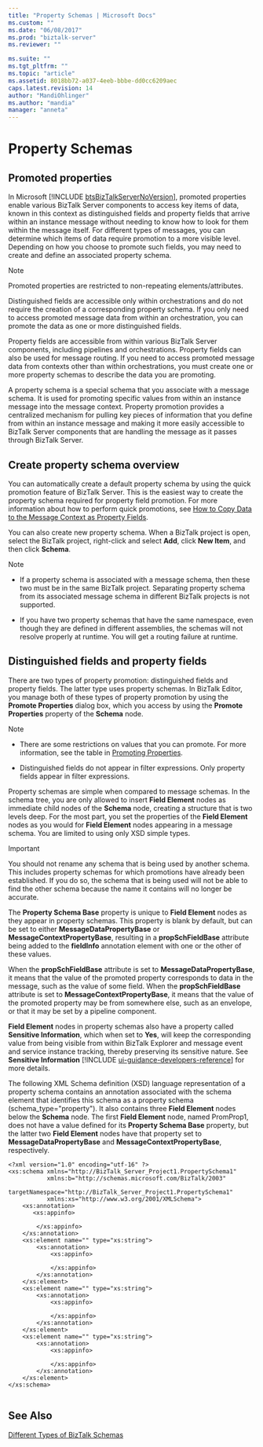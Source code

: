 ```yaml
---
title: "Property Schemas | Microsoft Docs"
ms.custom: ""
ms.date: "06/08/2017"
ms.prod: "biztalk-server"
ms.reviewer: ""

ms.suite: ""
ms.tgt_pltfrm: ""
ms.topic: "article"
ms.assetid: 8018bb72-a037-4eeb-bbbe-dd0cc6209aec
caps.latest.revision: 14
author: "MandiOhlinger"
ms.author: "mandia"
manager: "anneta"
---
```

# Property Schemas

## Promoted properties
In Microsoft [!INCLUDE [btsBizTalkServerNoVersion](../includes/btsbiztalkservernoversion-md.md)], promoted properties enable various BizTalk Server components to access key items of data, known in this context as distinguished fields and property fields that arrive within an instance message without needing to know how to look for them within the message itself. For different types of messages, you can determine which items of data require promotion to a more visible level. Depending on how you choose to promote such fields, you may need to create and define an associated property schema.  
  
> [!NOTE]
>  Promoted properties are restricted to non-repeating elements/attributes.  
  
 Distinguished fields are accessible only within orchestrations and do not require the creation of a corresponding property schema. If you only need to access promoted message data from within an orchestration, you can promote the data as one or more distinguished fields.  
  
 Property fields are accessible from within various BizTalk Server components, including pipelines and orchestrations. Property fields can also be used for message routing. If you need to access promoted message data from contexts other than within orchestrations, you must create one or more property schemas to describe the data you are promoting.  
  
 A property schema is a special schema that you associate with a message schema. It is used for promoting specific values from within an instance message into the message context. Property promotion provides a centralized mechanism for pulling key pieces of information that you define from within an instance message and making it more easily accessible to BizTalk Server components that are handling the message as it passes through BizTalk Server.  
  
## Create property schema overview
 You can automatically create a default property schema by using the quick promotion feature of BizTalk Server. This is the easiest way to create the property schema required for property field promotion. For more information about how to perform quick promotions, see [How to Copy Data to the Message Context as Property Fields](../core/how-to-copy-data-to-the-message-context-as-property-fields.md).  
  
 You can also create new property schema. When a BizTalk project is open, select the BizTalk project, right-click and select **Add**, click **New Item**, and then click **Schema**.  
  
> [!NOTE]
>  - If a property schema is associated with a message schema, then these two must be in the same BizTalk project. Separating property schema from its associated message schema in different BizTalk projects is not supported.  
>
>  - If you have two property schemas that have the same namespace, even though they are defined in different assemblies, the schemas will not resolve properly at runtime. You will get a routing failure at runtime.  

## Distinguished fields and property fields 
 There are two types of property promotion: distinguished fields and property fields. The latter type uses property schemas. In BizTalk Editor, you manage both of these types of property promotion by using the **Promote Properties** dialog box, which you access by using the **Promote Properties** property of the **Schema** node.  
  
> [!NOTE]
>  - There are some restrictions on values that you can promote. For more information, see the table in [Promoting Properties](../core/promoting-properties.md).  
>
>  - Distinguished fields do not appear in filter expressions. Only property fields appear in filter expressions.  
  
 Property schemas are simple when compared to message schemas. In the schema tree, you are only allowed to insert **Field Element** nodes as immediate child nodes of the **Schema** node, creating a structure that is two levels deep. For the most part, you set the properties of the **Field Element** nodes as you would for **Field Element** nodes appearing in a message schema. You are limited to using only XSD simple types.  
  
> [!IMPORTANT]
>  You should not rename any schema that is being used by another schema. This includes property schemas for which promotions have already been established. If you do so, the schema that is being used will not be able to find the other schema because the name it contains will no longer be accurate.  
  
 The **Property Schema Base** property is unique to **Field Element** nodes as they appear in property schemas. This property is blank by default, but can be set to either **MessageDataPropertyBase** or **MessageContextPropertyBase**, resulting in a **propSchFieldBase** attribute being added to the **fieldInfo** annotation element with one or the other of these values.  
  
 When the **propSchFieldBase** attribute is set to **MessageDataPropertyBase**, it means that the value of the promoted property corresponds to data in the message, such as the value of some field. When the **propSchFieldBase** attribute is set to **MessageContextPropertyBase**, it means that the value of the promoted property may be from somewhere else, such as an envelope, or that it may be set by a pipeline component.  
  
 <strong>Field Element</strong> nodes in property schemas also have a property called <strong>Sensitive Information</strong>, which when set to <strong>Yes</strong>, will keep the corresponding value from being visible from within BizTalk Explorer and message event and service instance tracking, thereby preserving its sensitive nature.  See <strong>Sensitive Information</strong> [!INCLUDE [ui-guidance-developers-reference](../includes/ui-guidance-developers-reference.md)] for more details.
  
 The following XML Schema definition (XSD) language representation of a property schema contains an annotation associated with the schema element that identifies this schema as a property schema (schema_type="property"). It also contains three **Field Element** nodes below the **Schema** node. The first **Field Element** node, named PromProp1, does not have a value defined for its **Property Schema Base** property, but the latter two **Field Element** nodes have that property set to **MessageDataPropertyBase** and **MessageContextPropertyBase**, respectively.  
  
```  
<?xml version="1.0" encoding="utf-16" ?>   
<xs:schema xmlns="http://BizTalk_Server_Project1.PropertySchema1"  
           xmlns:b="http://schemas.microsoft.com/BizTalk/2003"  
           targetNamespace="http://BizTalk_Server_Project1.PropertySchema1"  
           xmlns:xs="http://www.w3.org/2001/XMLSchema">  
    <xs:annotation>  
       <xs:appinfo>  
  
        </xs:appinfo>  
    </xs:annotation>  
    <xs:element name="" type="xs:string">  
        <xs:annotation>  
            <xs:appinfo>  
  
            </xs:appinfo>  
        </xs:annotation>  
    </xs:element>  
    <xs:element name="" type="xs:string">  
        <xs:annotation>  
            <xs:appinfo>  
  
            </xs:appinfo>  
        </xs:annotation>  
    </xs:element>  
    <xs:element name="" type="xs:string">  
        <xs:annotation>  
            <xs:appinfo>  
  
            </xs:appinfo>  
        </xs:annotation>  
    </xs:element>  
</xs:schema>  
  
```  
  
## See Also  
 [Different Types of BizTalk Schemas](../core/different-types-of-biztalk-schemas.md)